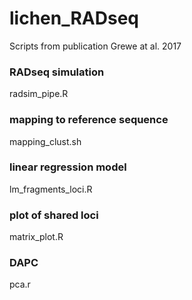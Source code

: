 # lichen_RADseq
Scripts from publication Grewe at al. 2017

### RADseq simulation
radsim_pipe.R

### mapping to reference sequence
mapping_clust.sh

### linear regression model
lm_fragments_loci.R

### plot of shared loci
matrix_plot.R

### DAPC
pca.r
